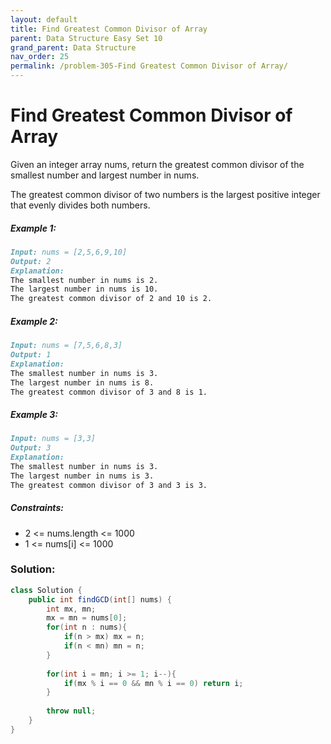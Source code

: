 ```yaml
---
layout: default
title: Find Greatest Common Divisor of Array
parent: Data Structure Easy Set 10
grand_parent: Data Structure
nav_order: 25
permalink: /problem-305-Find Greatest Common Divisor of Array/
---
```

# Find Greatest Common Divisor of Array

Given an integer array nums, return the greatest common divisor of the smallest number and largest number in nums.

The greatest common divisor of two numbers is the largest positive integer that evenly divides both numbers.

##### Example 1:
```markdown
Input: nums = [2,5,6,9,10]
Output: 2
Explanation:
The smallest number in nums is 2.
The largest number in nums is 10.
The greatest common divisor of 2 and 10 is 2.
```
##### Example 2:
```markdown
Input: nums = [7,5,6,8,3]
Output: 1
Explanation:
The smallest number in nums is 3.
The largest number in nums is 8.
The greatest common divisor of 3 and 8 is 1.
```
##### Example 3:
```markdown
Input: nums = [3,3]
Output: 3
Explanation:
The smallest number in nums is 3.
The largest number in nums is 3.
The greatest common divisor of 3 and 3 is 3.
```
##### Constraints:
* 2 <= nums.length <= 1000
* 1 <= nums[i] <= 1000

### Solution:
```java
class Solution {
    public int findGCD(int[] nums) {
        int mx, mn;
        mx = mn = nums[0];
        for(int n : nums){
            if(n > mx) mx = n;
            if(n < mn) mn = n;
        }
        
        for(int i = mn; i >= 1; i--){
            if(mx % i == 0 && mn % i == 0) return i;
        }
        
        throw null;
    }
}
```